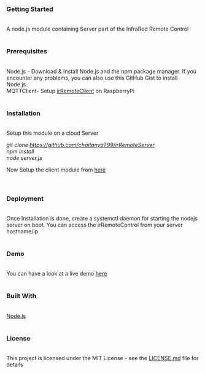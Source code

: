 <h3>Getting Started</h3><br>
A node.js module containing Server  part of the InfraRed Remote Control
<br>
<br>
<h3>Prerequisites</h3><br>
Node.js - Download & Install Node.js and the npm package manager. If you encounter any problems, you can also use this GitHub Gist to install Node.js.<br>
MQTTClient- Setup <a href="https://github.com/chaitanyaT99/irRemoteClient">irRemoteClient</a> on RaspberryPi
<br>
<br>
<h3>Installation</h3><br>
Setup this module on a cloud Server

_git clone https://github.com/chaitanyaT99/irRemoteServer<br>
npm install<br>
node server.js<br>_


Now Setup the client module from <a href = "https://github.com/chaitanyaT99/irRemoteClient">here</a><br>
<br>
<br>
<h3>Deployment</h3><br>
Once Installation is done, create a systemctl daemon for starting the nodejs server on boot.
You can access the irRemoteControl from your server hostname/ip
<br><br>
<h3>Demo</h3><br>
You can have a look at a live demo <a href="http://52.38.12.220/">here</a>
<br><br>
<h3>Built With</h3><br>
<a href="https://nodejs.org/en/">Node.js</a>
<br><br>
<h3>License</h3><br>
This project is licensed under the MIT License - see the <a href="https://github.com/chaitanyaT99/irRemoteClient/blob/master/LICENSE.md">LICENSE.md</a> file for details
